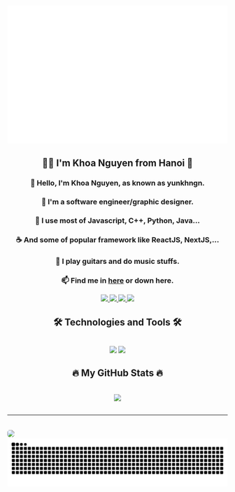 <a href="#" target="_blank">
  <img src="svg/khoanguyen.svg" width="1200" alt="khoanguyen-official" />
</a>

<h2 align="center">🧑‍💻 I'm Khoa Nguyen from Hanoi 🎸</h2>
<div align="center">
<h3 align="center">👋 Hello, I'm Khoa Nguyen, as known as yunkhngn.</h3>
<h3>👀 I'm a software engineer/graphic designer.</h3>
<h3>🌱 I use most of Javascript, C++, Python, Java...</h3>
<h3>☕ And some of popular framework like ReactJS, NextJS,...</h3>
<h3>🎸 I play guitars and do music stuffs.</h3>
<h3>📫 Find me in <a href="https:www.khoanguyen.codes/" target="_blank">here</a> or down here.</h3>
</div>
<div align="center"> 
<a href="https://khoanguyen.codes" target="_blank">
     <img src="https://img.shields.io/badge/Website-ffffff?style=for-the-badge&logo=google-chrome&logoColor=1f1f1f" target="_blank" />
  </a>
  <a href="https://www.facebook.com/yun.khngn/">
    <img src="https://img.shields.io/badge/Facebook-1877F2?style=for-the-badge&logo=facebook&logoColor=white" />
  </a>
  <a href="https://www.instagram.com/yun.khngn/">
    <img src="https://img.shields.io/badge/Instagram-E4405F?style=for-the-badge&logo=instagram&logoColor=white" />
  </a>
  <a href="https://www.behance.net/yunkhngn_" target="_blank">
    <img src="https://img.shields.io/badge/Behance-053eff?style=for-the-badge&logo=behance&logoColor=white" target="_blank" />
  </a>
</div>
<h2 align="center">🛠 Technologies and Tools 🛠</h2>
<br/>
<div align="center">
    <img src="https://skillicons.dev/icons?i=react,nextjs,nodejs,html,css,javascript,typescript,git,photoshop,ai,pr,blender" />
    <img src="https://skillicons.dev/icons?i=mui,python,vscode,github,express,firebase,cpp,java,threejs,vercel,xd" /><br>
</div>

<h2 align="center">🔥 My GitHub Stats 🔥</h2>
<br>
<div align=center>
  <a href="#" title="Yunkhngn">
    <img align="center" src="https://github-readme-streak-stats.herokuapp.com?user=yunkhngn&theme=dark&hide_border=true&date_format=M%20j%5B%2C%20Y%5D" />
  </a>

</div>
<br>
<hr/>
<img src="https://user-images.githubusercontent.com/44545000/168491799-abde2092-271b-4546-9a62-a1debe6cddf8.gif" style="border-radius:5px; margin-top:20px">

<img alt="snake eating my contributions" src="https://raw.githubusercontent.com/yunkhngn/yunkhngn/output/github-contribution-grid-snake.svg" />